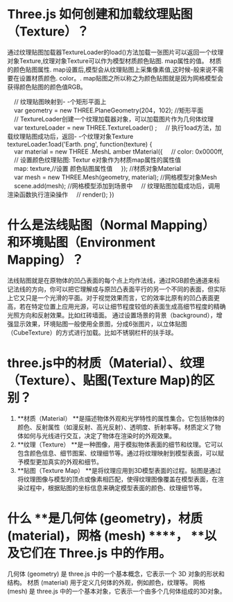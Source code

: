 # Three.js 如何创建和加载纹理贴图（Texture）？
通过纹理贴图加载器TextureLoader的load()方法加载一张图片可以返回一个纹理对象Texture,纹理对象Texture可以作为模型材质颜色贴图. map属性的值。
材质的颜色贴图属性. map设置后,模型会从纹理贴图上采集像素值,这时候-般来说不需要在设置材质颜色. color。. map贴图之所以称之为颜色贴图就是因为网格模型会获得颜色贴图的颜色值RGB。

    // 纹理贴图映射到- -个矩形平面上
    var geometry = new THREE.PlaneGeometry(204，102); //矩形平面
    // TextureLoader创建一个纹理加载器对象，可以加载图片作为几何体纹理
    var textureLoader = new THREE.TextureLoader() ;
    // 执行1oad方法，加载纹理贴图成功后，返回- -个纹理对象Texture
textureLoader.1oad('Earth. png', function(texture) {
    var material = new THREE .MeshL amber tMaterial({
    // color: 0x0000ff,
    // 设置颜色纹理贴图: Textur e对象作为材质map属性的属性值
    map: texture,//设置 颜色贴图属性值
    }); //材质对象Material
    var mesh = new THREE.Mesh(geometry, material); //网格模型对象Mesh
    scene.add(mesh); //网格模型添加到场景中
    // 纹理贴图加载成功后，调用渲染函数执行渲染操作
    // render();
})

# 什么是法线贴图（Normal Mapping）和环境贴图（Environment Mapping）？
法线贴图就是在原物体的凹凸表面的每个点上均作法线，通过RGB颜色通道来标记法线的方向，你可以把它理解成与原凹凸表面平行的另一个不同的表面，但实际上它又只是一个光滑的平面。对于视觉效果而言，它的效率比原有的凹凸表面更高，若在特定位置上应用光源，可以让细节程度较低的表面生成高细节程度的精确光照方向和反射效果。比如红砖墙面。
通过设置场景的背景（background），增强显示效果，环境贴图一般使用全景图，分成6张图片，以立体贴图（CubeTexture）的方式进行加载。比如不锈钢栏杆的扶手球。

# three.js中的材质（Material）、纹理（Texture）、贴图(Texture Map)的区别？
1. **材质（Material） **是描述物体外观和光学特性的属性集合。它包括物体的颜色、反射属性（如漫反射、高光反射）、透明度、折射率等。材质定义了物体如何与光线进行交互，决定了物体在渲染时的外观效果。
2. **纹理（Texture） **是一种图像，用于模拟物体表面的细节和纹理。它可以包含颜色信息、细节图案、纹理细节等。通过将纹理映射到模型表面，可以赋予模型更加真实的外观和细节。
3. **贴图（Texture Map） **是将纹理应用到3D模型表面的过程。贴图是通过将纹理图像与模型的顶点或像素相匹配，使得纹理图像覆盖在模型表面，在渲染过程中，根据贴图的坐标信息来确定模型表面的颜色、纹理细节等。

# 什么 **是几何体 (geometry)，材质 (material)，网格 (mesh) ****， **以及它们在 Three.js 中的作用。
几何体 (geometry) 是 three.js 中的一个基本概念，它表示一个 3D 对象的形状和结构。
材质 (material) 用于定义几何体的外观，例如颜色，纹理等。
网格 (mesh) 是 three.js 中的一个基本对象，它表示一个由多个几何体组成的3D对象。
